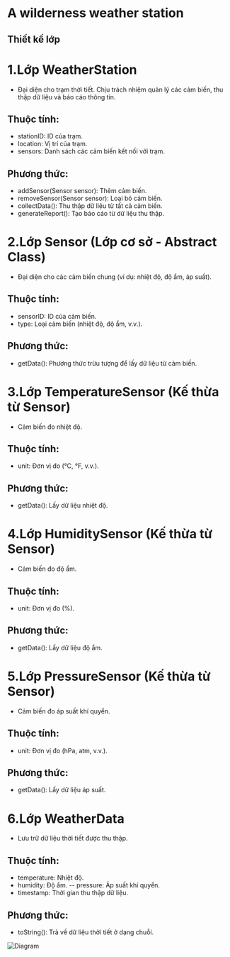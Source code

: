 # A wilderness weather station
## Thiết kế lớp
# 1.Lớp WeatherStation

- Đại diện cho trạm thời tiết. Chịu trách nhiệm quản lý các cảm biến, thu thập dữ liệu và báo cáo thông tin.
## Thuộc tính:
- stationID: ID của trạm.
- location: Vị trí của trạm.
- sensors: Danh sách các cảm biến kết nối với trạm.
## Phương thức:
- addSensor(Sensor sensor): Thêm cảm biến.
- removeSensor(Sensor sensor): Loại bỏ cảm biến.
- collectData(): Thu thập dữ liệu từ tất cả cảm biến.
- generateReport(): Tạo báo cáo từ dữ liệu thu thập.
# 2.Lớp Sensor (Lớp cơ sở - Abstract Class)

- Đại diện cho các cảm biến chung (ví dụ: nhiệt độ, độ ẩm, áp suất).
## Thuộc tính:
- sensorID: ID của cảm biến.
- type: Loại cảm biến (nhiệt độ, độ ẩm, v.v.).
## Phương thức:
- getData(): Phương thức trừu tượng để lấy dữ liệu từ cảm biến.
# 3.Lớp TemperatureSensor (Kế thừa từ Sensor)

- Cảm biến đo nhiệt độ.
## Thuộc tính:
- unit: Đơn vị đo (°C, °F, v.v.).
## Phương thức:
- getData(): Lấy dữ liệu nhiệt độ.
# 4.Lớp HumiditySensor (Kế thừa từ Sensor)

- Cảm biến đo độ ẩm.
## Thuộc tính:
- unit: Đơn vị đo (%).
## Phương thức:
- getData(): Lấy dữ liệu độ ẩm.
# 5.Lớp PressureSensor (Kế thừa từ Sensor)

- Cảm biến đo áp suất khí quyển.
## Thuộc tính:
- unit: Đơn vị đo (hPa, atm, v.v.).
## Phương thức:
- getData(): Lấy dữ liệu áp suất.
# 6.Lớp WeatherData

- Lưu trữ dữ liệu thời tiết được thu thập.
## Thuộc tính:
- temperature: Nhiệt độ.
- humidity: Độ ẩm.
-- pressure: Áp suất khí quyển.
- timestamp: Thời gian thu thập dữ liệu.
## Phương thức:
- toString(): Trả về dữ liệu thời tiết ở dạng chuỗi.

![Diagram](https://www.planttext.com/plantuml/png/f9DDQiCm48NtEeMMza8NC25aOKeBNPGuaFNK7XA1VencN0XDJzP5ZzGh55kA6xaj5EATtXl6dzwCFjy_DiGGUB1627Wc3j2oR0qGoGOT-I1VXPm-ceuFTIKR3jeTaiod7XVI0Ra6XgAiv9tnmE9DYDXoXxR703m4pBehEJZD_svpFrZTQJxTqkCf8D6D77i4Fc8OtRa1Vr_nKX-DOuBErJvXv2fhYyHW-qhMmBZJ5Yzn-yWsqYJA9Kx3mDgxcOZYUJ4v9Orl9sCXnpbJ9HyryIh6iqv_XwwBGX6hghGaPV83Ml-I8lsZfFN6O3idUXNX7BSRyyCjzZvmKOxtIqDQdPNwkKEPcwz6PkKJ5s8HbrBhXFgRSyqfDkYwySLy0G00__y30000)
